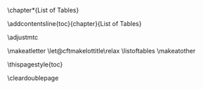 <!-- start new chapter but don't increase counter -->
\chapter*{List of Tables}  
<!-- but do add this chapter to the ToC -->
\addcontentsline{toc}{chapter}{List of Tables}
<!-- no minitoc -->
\adjustmtc

\makeatletter
\let\@cftmakelottitle\relax
\listoftables
\makeatother


<!-- Force page nr on first page of this chapter -->
\thispagestyle{toc}

\cleardoublepage